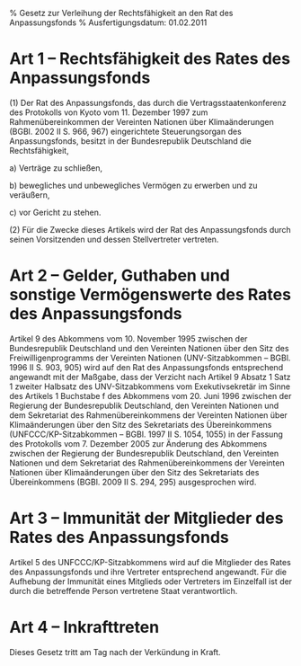 % Gesetz zur Verleihung der Rechtsfähigkeit an den Rat des Anpassungsfonds
% Ausfertigungsdatum: 01.02.2011
 
# Art 1 – Rechtsfähigkeit des Rates des Anpassungsfonds

(1) Der Rat des Anpassungsfonds, das durch die Vertragsstaatenkonferenz des Protokolls von Kyoto vom 11. Dezember 1997 zum Rahmenübereinkommen der Vereinten Nationen über Klimaänderungen (BGBl. 2002 II S. 966, 967) eingerichtete Steuerungsorgan des Anpassungsfonds, besitzt in der Bundesrepublik Deutschland die Rechtsfähigkeit,

a) Verträge zu schließen,

b) bewegliches und unbewegliches Vermögen zu erwerben und zu veräußern,

c) vor Gericht zu stehen.

(2) Für die Zwecke dieses Artikels wird der Rat des Anpassungsfonds durch seinen Vorsitzenden und dessen Stellvertreter vertreten.

# Art 2 – Gelder, Guthaben und sonstige Vermögenswerte des Rates des Anpassungsfonds

Artikel 9 des Abkommens vom 10. November 1995 zwischen der Bundesrepublik Deutschland und den Vereinten Nationen über den Sitz des Freiwilligenprogramms der Vereinten Nationen (UNV-Sitzabkommen – BGBl. 1996 II S. 903, 905) wird auf den Rat des Anpassungsfonds entsprechend angewandt mit der Maßgabe, dass der Verzicht nach Artikel 9 Absatz 1 Satz 1 zweiter Halbsatz des UNV-Sitzabkommens vom Exekutivsekretär im Sinne des Artikels 1 Buchstabe f des Abkommens vom 20. Juni 1996 zwischen der Regierung der Bundesrepublik Deutschland, den Vereinten Nationen und dem Sekretariat des Rahmenübereinkommens der Vereinten Nationen über Klimaänderungen über den Sitz des Sekretariats des Übereinkommens (UNFCCC/KP-Sitzabkommen – BGBl. 1997 II S. 1054, 1055) in der Fassung des Protokolls vom 7. Dezember 2005 zur Änderung des Abkommens zwischen der Regierung der Bundesrepublik Deutschland, den Vereinten Nationen und dem Sekretariat des Rahmenübereinkommens der Vereinten Nationen über Klimaänderungen über den Sitz des Sekretariats des Übereinkommens (BGBl. 2009 II S. 294, 295) ausgesprochen wird.

# Art 3 – Immunität der Mitglieder des Rates des Anpassungsfonds

Artikel 5 des UNFCCC/KP-Sitzabkommens wird auf die Mitglieder des Rates des Anpassungsfonds und ihre Vertreter entsprechend angewandt. Für die Aufhebung der Immunität eines Mitglieds oder Vertreters im Einzelfall ist der durch die betreffende Person vertretene Staat verantwortlich.

# Art 4 – Inkrafttreten

Dieses Gesetz tritt am Tag nach der Verkündung in Kraft.
